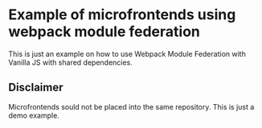 # Example of microfrontends using webpack module federation

This is just an example on how to use Webpack Module Federation with Vanilla JS with shared dependencies.

## Disclaimer

Microfrontends sould not be placed into the same repository. This is just a demo example.
